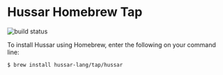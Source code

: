 # Hussar Homebrew Tap

![build status](https://travis-ci.org/hussar-lang/homebrew-tap.svg)

To install Hussar using Homebrew, enter the following on your command line:

```sh
$ brew install hussar-lang/tap/hussar
```
